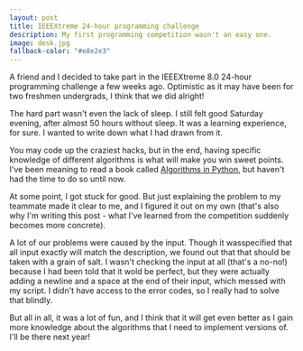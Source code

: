 ```yaml
---
layout: post
title: IEEEXtreme 24-hour programming challenge
description: My first programming competition wasn't an easy one.
image: desk.jpg
fallback-color: "#e8e2e3"
---
```


A friend and I decided to take part in the IEEEXtreme 8.0 24-hour programming challenge a few weeks ago. Optimistic as it may have been for two freshmen undergrads, I think that we did alright!

The hard part wasn't even the lack of sleep. I still felt good Saturday evening, after almost 50 hours without sleep. It was a learning experience, for sure. I wanted to write down what I had drawn from it.

You may code up the craziest hacks, but in the end, having specific knowledge of different algorithms is what will make you win sweet points. I've been meaning to read a book called [Algorithms in Python](http://www.astro.sunysb.edu/steinkirch/reviews/algorithms_in_python.pdf), but haven't had the time to do so until now.

At some point, I got stuck for good. But just explaining the problem to my teammate made it clear to me, and I figured it out on my own (that's also why I'm writing this post - what I've learned from the competition suddenly becomes more concrete).

A lot of our problems were caused by the input. Though it wasspecified that all input exactly will match the description, we found out that that should be taken with a grain of salt. I wasn't checking the input at all (that's a no-no!) because I had been told that it wold be perfect, but they were actually adding a newline and a space at the end of their input, which messed with my script. I didn't have access to the error codes, so I really had to solve that blindly.

But all in all, it was a lot of fun, and I think that it will get even better as I gain more knowledge about the algorithms that I need to implement versions of. I'll be there next year!